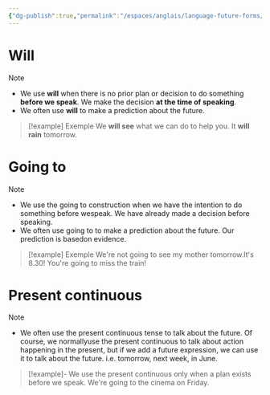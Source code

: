 ```yaml
---
{"dg-publish":true,"permalink":"/espaces/anglais/language-future-forms/","tags":["anglais","language","temps"],"noteIcon":"2"}
---
```



# Will

> [!note]
> - We use **will** when there is no prior plan or decision to do something **before we speak**.
We make the decision **at the time of speaking**.
> - We often use **will** to make a prediction about the future.

> [!example] Exemple
We **will see** what we can do to help you. It **will** **rain** tomorrow.
# Going to

> [!note]
> - We use the going to construction when we have the intention to do something before
wespeak. We have already made a decision before speaking.
> - We often use going to to make a prediction about the future. Our prediction is
basedon evidence.

> [!example] Exemple
> We're not going to see my mother tomorrow.It's 8.30! You're going to miss the train!
# Present continuous

> [!note]
> - We often use the present continuous tense to talk about the future. Of course, we
normallyuse the present continuous to talk about action happening in the present, but if
we add a future expression, we can use it to talk about the future. i.e. tomorrow, next
week, in June.

> [!example]- We use the present continuous only when a plan exists before we speak.
We're going to the cinema on Friday.
